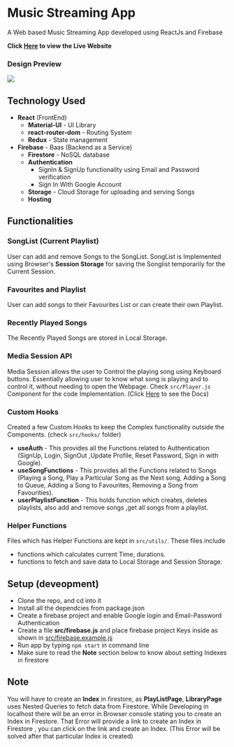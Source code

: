 # Music Streaming App

A Web based Music Streaming App developed using ReactJs and Firebase

**Click [Here](https://octave-music.web.app/) to view the Live Website**

### Design Preview

<img src="./public/preview.gif" />

## Technology Used

- **React** (FrontEnd)
  - **Material-UI** - UI Library
  - **react-router-dom** - Routing System
  - **Redux** - State management
- **Firebase** - Baas (Backend as a Service)
  - **Firestore** - NoSQL database
  - **Authentication**
    - SignIn & SignUp functionality using Email and Password verification
    - Sign In With Google Account
  - **Storage** - Cloud Storage for uploading and serving Songs
  - **Hosting**

## Functionalities

### SongList (Current Playlist)

User can add and remove Songs to the SongList. SongList is Implemented using Browser's **Session Storage** for saving the Songlist temporarily for the Current Session.

### Favourites and Playlist

User can add songs to their Favourites List or can create their own Playlist.

### Recently Played Songs

The Recently Played Songs are stored in Local Storage.

### Media Session API

Media Session allows the user to Control the playing song using Keyboard buttons. Essentially allowing user to know what song is playing and to control it, without needing to open the Webpage. Check `src/Player.js` Component for the code Implementation. (Click [Here](https://developer.mozilla.org/en-US/docs/Web/API/Media_Session_API) to see the Docs)

### Custom Hooks

Created a few Custom Hooks to keep the Complex functionality outside the Components. (check `src/hooks/` folder)

- **useAuth** - This provides all the Functions related to Authentication (SignUp, Login, SignOut ,Update Profile, Reset Password, Sign in with Google).
- **useSongFunctions** - This provides all the Functions related to Songs (Playing a Song, Play a Particular Song as the Next song, Adding a Song to Queue, Adding a Song to Favourites, Removing a Song from Favourities).
- **userPlaylistFunction** - This holds function which creates, deletes playlists, also add and remove songs ,get all songs from a playlist.

### Helper Functions

Files which has Helper Functions are kept in `src/utils/`.
These files include

- functions which calculates current Time, durations.
- functions to fetch and save data to Local Storage and Session Storage.

## Setup (deveopment)

- Clone the repo, and cd into it
- Install all the dependcies from package.json
- Create a firebase project and enable Google login and Email-Password Authentication
- Create a file **src/firebase.js** and place firebase project Keys inside as shown in [src/firebase.example.js](https://github.com/mani-barathi/Octave/blob/master/src/firebase.example.js)
- Run app by typing `npm start` in command line
- Make sure to read the **Note** section below to know about setting Indexes in firestore

## Note

You will have to create an **Index** in firestore, as **PlayListPage**, **LibraryPage** uses Nested Queries to fetch data from Firestore. While Developing in localhost there will be an error in Browser console stating you to create an Index in Firestore. That Error will provide a link to create an Index in Firestore , you can click on the link and create an Index. (This Error will be solved after that particular Index is created)
